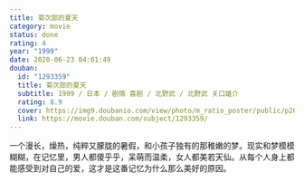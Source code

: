 ```yaml
---
title: 菊次郎的夏天
category: movie
status: done
rating: 4
year: "1999"
date: 2020-06-23 04:01:49
douban:
  id: "1293359"
  title: 菊次郎的夏天
  subtitle: 1999 / 日本 / 剧情 喜剧 / 北野武 / 北野武 关口雄介
  rating: 8.9
  cover: https://img9.doubanio.com/view/photo/m_ratio_poster/public/p2620392435.jpg
  link: https://movie.douban.com/subject/1293359/
---
```


一个漫长，燥热，纯粹又朦胧的暑假，和小孩子独有的那稚嫩的梦。现实和梦模模糊糊，在记忆里，男人都傻乎乎，呆萌而温柔，女人都美若天仙。从每个人身上都能感受到对自己的爱，这才是这番记忆为什么那么美好的原因。